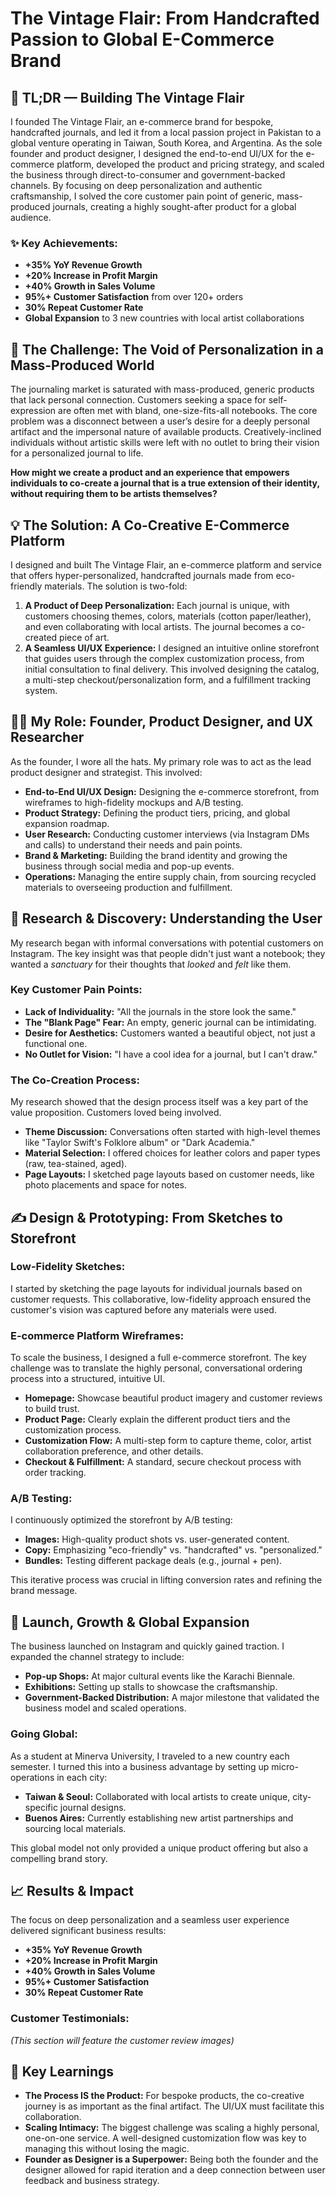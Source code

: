 # The Vintage Flair: From Handcrafted Passion to Global E-Commerce Brand

## 🎨 TL;DR — Building The Vintage Flair

I founded The Vintage Flair, an e-commerce brand for bespoke, handcrafted journals, and led it from a local passion project in Pakistan to a global venture operating in Taiwan, South Korea, and Argentina. As the sole founder and product designer, I designed the end-to-end UI/UX for the e-commerce platform, developed the product and pricing strategy, and scaled the business through direct-to-consumer and government-backed channels. By focusing on deep personalization and authentic craftsmanship, I solved the core customer pain point of generic, mass-produced journals, creating a highly sought-after product for a global audience.

### ✨ Key Achievements:

- **+35% YoY Revenue Growth**
- **+20% Increase in Profit Margin**
- **+40% Growth in Sales Volume**
- **95%+ Customer Satisfaction** from over 120+ orders
- **30% Repeat Customer Rate**
- **Global Expansion** to 3 new countries with local artist collaborations

## 🎯 The Challenge: The Void of Personalization in a Mass-Produced World

The journaling market is saturated with mass-produced, generic products that lack personal connection. Customers seeking a space for self-expression are often met with bland, one-size-fits-all notebooks. The core problem was a disconnect between a user’s desire for a deeply personal artifact and the impersonal nature of available products. Creatively-inclined individuals without artistic skills were left with no outlet to bring their vision for a personalized journal to life.

**How might we create a product and an experience that empowers individuals to co-create a journal that is a true extension of their identity, without requiring them to be artists themselves?**

## 💡 The Solution: A Co-Creative E-Commerce Platform

I designed and built The Vintage Flair, an e-commerce platform and service that offers hyper-personalized, handcrafted journals made from eco-friendly materials. The solution is two-fold:

1.  **A Product of Deep Personalization:** Each journal is unique, with customers choosing themes, colors, materials (cotton paper/leather), and even collaborating with local artists. The journal becomes a co-created piece of art.
2.  **A Seamless UI/UX Experience:** I designed an intuitive online storefront that guides users through the complex customization process, from initial consultation to final delivery. This involved designing the catalog, a multi-step checkout/personalization form, and a fulfillment tracking system.

## 👨‍💼 My Role: Founder, Product Designer, and UX Researcher

As the founder, I wore all the hats. My primary role was to act as the lead product designer and strategist. This involved:

- **End-to-End UI/UX Design:** Designing the e-commerce storefront, from wireframes to high-fidelity mockups and A/B testing.
- **Product Strategy:** Defining the product tiers, pricing, and global expansion roadmap.
- **User Research:** Conducting customer interviews (via Instagram DMs and calls) to understand their needs and pain points.
- **Brand & Marketing:** Building the brand identity and growing the business through social media and pop-up events.
- **Operations:** Managing the entire supply chain, from sourcing recycled materials to overseeing production and fulfillment.

## 🔬 Research & Discovery: Understanding the User

My research began with informal conversations with potential customers on Instagram. The key insight was that people didn't just want a notebook; they wanted a *sanctuary* for their thoughts that *looked* and *felt* like them.

### Key Customer Pain Points:
- **Lack of Individuality:** "All the journals in the store look the same."
- **The "Blank Page" Fear:** An empty, generic journal can be intimidating.
- **Desire for Aesthetics:** Customers wanted a beautiful object, not just a functional one.
- **No Outlet for Vision:** "I have a cool idea for a journal, but I can't draw."

### The Co-Creation Process:

My research showed that the design process itself was a key part of the value proposition. Customers loved being involved.

- **Theme Discussion:** Conversations often started with high-level themes like "Taylor Swift's Folklore album" or "Dark Academia."
- **Material Selection:** I offered choices for leather colors and paper types (raw, tea-stained, aged).
- **Page Layouts:** I sketched page layouts based on customer needs, like photo placements and space for notes.

## ✍️ Design & Prototyping: From Sketches to Storefront

### Low-Fidelity Sketches:

I started by sketching the page layouts for individual journals based on customer requests. This collaborative, low-fidelity approach ensured the customer's vision was captured before any materials were used.

### E-commerce Platform Wireframes:

To scale the business, I designed a full e-commerce storefront. The key challenge was to translate the highly personal, conversational ordering process into a structured, intuitive UI.

- **Homepage:** Showcase beautiful product imagery and customer reviews to build trust.
- **Product Page:** Clearly explain the different product tiers and the customization process.
- **Customization Flow:** A multi-step form to capture theme, color, artist collaboration preference, and other details.
- **Checkout & Fulfillment:** A standard, secure checkout process with order tracking.

### A/B Testing:

I continuously optimized the storefront by A/B testing:
- **Images:** High-quality product shots vs. user-generated content.
- **Copy:** Emphasizing "eco-friendly" vs. "handcrafted" vs. "personalized."
- **Bundles:** Testing different package deals (e.g., journal + pen).

This iterative process was crucial in lifting conversion rates and refining the brand message.

## 🚀 Launch, Growth & Global Expansion

The business launched on Instagram and quickly gained traction. I expanded the channel strategy to include:

- **Pop-up Shops:** At major cultural events like the Karachi Biennale.
- **Exhibitions:** Setting up stalls to showcase the craftsmanship.
- **Government-Backed Distribution:** A major milestone that validated the business model and scaled operations.

### Going Global:

As a student at Minerva University, I traveled to a new country each semester. I turned this into a business advantage by setting up micro-operations in each city:

- **Taiwan & Seoul:** Collaborated with local artists to create unique, city-specific journal designs.
- **Buenos Aires:** Currently establishing new artist partnerships and sourcing local materials.

This global model not only provided a unique product offering but also a compelling brand story.

## 📈 Results & Impact

The focus on deep personalization and a seamless user experience delivered significant business results:

- **+35% YoY Revenue Growth**
- **+20% Increase in Profit Margin**
- **+40% Growth in Sales Volume**
- **95%+ Customer Satisfaction**
- **30% Repeat Customer Rate**

### Customer Testimonials:

*(This section will feature the customer review images)*

## 🔑 Key Learnings

- **The Process IS the Product:** For bespoke products, the co-creative journey is as important as the final artifact. The UI/UX must facilitate this collaboration.
- **Scaling Intimacy:** The biggest challenge was scaling a highly personal, one-on-one service. A well-designed customization flow was key to managing this without losing the magic.
- **Founder as Designer is a Superpower:** Being both the founder and the designer allowed for rapid iteration and a deep connection between user feedback and business strategy.

